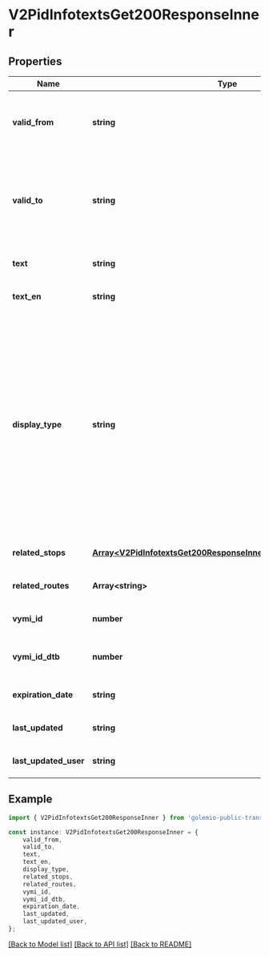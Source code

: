 # V2PidInfotextsGet200ResponseInner


## Properties

Name | Type | Description | Notes
------------ | ------------- | ------------- | -------------
**valid_from** | **string** | Intended time of infotext publishing in ISO String. | [default to undefined]
**valid_to** | **string** | Intended time of infotext removal in ISO String. If &#x60;null&#x60;, the infotext is valid indefinitely | [default to undefined]
**text** | **string** | Information text in Czech. | [default to undefined]
**text_en** | **string** | Information text in English. | [default to undefined]
**display_type** | **string** | Type of display on board by the intended form of presentation (where applicable). Enumerating &#x60;inline&#x60; (to be presented along with departures, usually in a marquee), &#x60;general&#x60; (to be displayed full screen instead of departures). | [default to undefined]
**related_stops** | [**Array&lt;V2PidInfotextsGet200ResponseInnerAllOfRelatedStopsInner&gt;**](V2PidInfotextsGet200ResponseInnerAllOfRelatedStopsInner.md) |  | [optional] [default to undefined]
**related_routes** | **Array&lt;string&gt;** |  | [optional] [default to undefined]
**vymi_id** | **number** | Legacy VYMI event identifier. | [optional] [default to undefined]
**vymi_id_dtb** | **number** | Legacy VYMI database identifier. | [optional] [default to undefined]
**expiration_date** | **string** |  | [optional] [default to undefined]
**last_updated** | **string** |  | [optional] [default to undefined]
**last_updated_user** | **string** | Legacy ROPID VYMI user. | [optional] [default to undefined]

## Example

```typescript
import { V2PidInfotextsGet200ResponseInner } from 'golemio-public-transport-api';

const instance: V2PidInfotextsGet200ResponseInner = {
    valid_from,
    valid_to,
    text,
    text_en,
    display_type,
    related_stops,
    related_routes,
    vymi_id,
    vymi_id_dtb,
    expiration_date,
    last_updated,
    last_updated_user,
};
```

[[Back to Model list]](../README.md#documentation-for-models) [[Back to API list]](../README.md#documentation-for-api-endpoints) [[Back to README]](../README.md)
